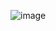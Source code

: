 ![image](https://github.com/YourFavNarcissist/YourFavNarcissist/assets/148635455/434c3c45-9f63-4767-9b92-90bb98d796dc)
